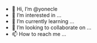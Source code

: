 - 👋 Hi, I’m @yonecle
- 👀 I’m interested in ...
- 🌱 I’m currently learning ...
- 💞️ I’m looking to collaborate on ...
- 📫 How to reach me ...

<!---
yonecle/yonecle is a ✨ special ✨ repository because its `README.md` (this file) appears on your GitHub profile.
You can click the Preview link to take a look at your changes.
--->
